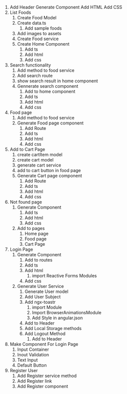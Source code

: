 1. Add Header
   Generate Component
   Add HTML
   Add CSS
2. List Foods
   1. Create Food Model
   2. Create data.ts
      1. Add sample foods
   3. Add images to assets
   4. Create Food service
   5. Create Home Component
      1. Add ts
      2. Add html
      3. Add css      
3. Search functionality
   1. Add method to food service
   2. Add search route
   3. show search result in home component
   4. Gennerate search component
      1. Add to home component
      2. Add ts
      3. Add html
      4. Add css
4. Food page
   1. Add method to food service
   2. Generate Food page component
      1. Add Route
      2. Add ts
      3. Add html
      4. Add css
5. Add to Cart Page      
   1. create cartItem model
   2. create cart model
   3. generate cart service
   4. add to cart button in food page
   5. Generate Cart page component
      1. Add Route
      2. Add ts
      3. Add html
      4. Add css
6. Not found page
   1. Generate Component
      1. Add ts
      2. Add html
      3. Add css
   2. Add to pages
      1. Home page
      2. Food page
      3. Cart Page
7. Login Page
   1. Generate Component
      1. Add to routes
      2. Add ts
      3. Add html
         1. import Reactive Forms Modules
      4. Add css      
   2. Generate User Service
      1. Generate User model
      2. Add User Subject
      3. Add ngx-toastr
         1. import Module
         2. Import BrowserAnimationsModule
         3. Add Style in angular.json
      4. Add to Header
      5. Add Local Storage methods
      5. Add Logout Method
         1. Add to Header   
8. Make Component For Login Page
   1. Input Container         
   2. Inout Validation
   3. Text Input
   4. Default Button
9. Register User
   1. Add Register service method
   2. Add Register link
   3. Add Register component 